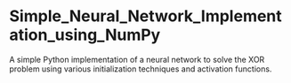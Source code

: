 # Simple_Neural_Network_Implementation_using_NumPy
A simple Python implementation of a neural network to solve the XOR problem using various initialization techniques and activation functions.

